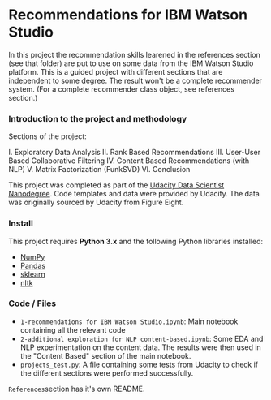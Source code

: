 
# Recommendations for IBM Watson Studio
In this project the recommendation skills learened in the references section (see that folder) are put to use on some data from the IBM Watson Studio platform. This is a guided project with different sections that are independent to some degree. The result won't be a complete recommender system. (For a complete recommender class object, see references section.)


### Introduction to the project and methodology

Sections of the project:

I. Exploratory Data Analysis
II. Rank Based Recommendations
III. User-User Based Collaborative Filtering
IV. Content Based Recommendations (with NLP)
V. Matrix Factorization (FunkSVD)
VI. Conclusion

This project was completed as part of the [Udacity Data Scientist Nanodegree](https://eu.udacity.com/course/data-scientist-nanodegree--nd025). Code templates and data were provided by Udacity. The data was originally sourced by Udacity from Figure Eight.

### Install

This project requires **Python 3.x** and the following Python libraries installed:

- [NumPy](http://www.numpy.org/)
- [Pandas](http://pandas.pydata.org)
- [sklearn](scikit-learn.org/)
- [nltk](http://www.nltk.org/)

### Code / Files

- `1-recommendations for IBM Watson Studio.ipynb`: Main notebook containing all the relevant code
- `2-additional exploration for NLP content-based.ipynb`: Some EDA and NLP experimentation on the content data. The results were then used in the "Content Based" section of the main notebook.
- `projects_test.py`: A file containing some tests from Udacity to check if the different sections were performed successfully.

`References`section has it's own README.